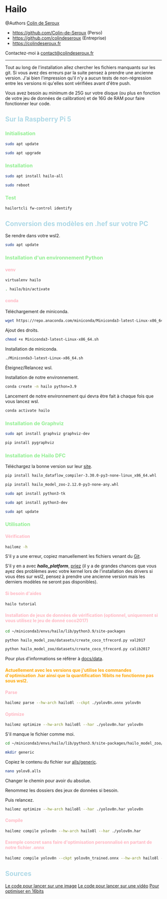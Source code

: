 # Hailo

@Authors [Colin de Seroux](https://colindeseroux.fr)

- https://github.com/Colin-de-Seroux (Perso)
- https://github.com/colindeseroux (Entreprise)
- https://colindeseroux.fr

Contactez-moi à contact@colindeseroux.fr

---

Tout au long de l'installation allez chercher les fichiers manquants sur les git. Si vous avez des erreurs par la suite pensez à prendre une ancienne version. J'ai bien l'impression qu'il n'y a aucun tests de non-régression entre les versions ni qu'elles sont vérifiées avant d'être push.

Vous avez besoin au minimum de 25G sur votre disque (ou plus en fonction de votre jeu de données de calibration) et de 16G de RAM pour faire fonctionner leur code.

## <span style="color:lightblue">Sur la Raspberry Pi 5</span>

### <span style="color:lightgreen">Initialisation</span>

```sh
sudo apt update
```

```sh
sudo apt upgrade
```

### <span style="color:lightgreen">Installation</span>

```sh
sudo apt install hailo-all
```

```sh
sudo reboot
```

### <span style="color:lightgreen">Test</span>

```sh
hailortcli fw-control identify
```

## <span style="color:lightblue">Conversion des modèles en .hef sur votre PC</span>

Se rendre dans votre wsl2.

```sh
sudo apt update
```

### <span style="color:lightgreen">Installation d'un environnement Python</span>

#### <span style="color:lightpink">venv</span>

```sh
virtualenv hailo
```

```sh
. hailo/bin/activate
```

#### <span style="color:lightpink">conda</span>

Téléchargement de miniconda.

```sh
wget https://repo.anaconda.com/miniconda/Miniconda3-latest-Linux-x86_64.sh
```

Ajout des droits.

```sh
chmod +x Miniconda3-latest-Linux-x86_64.sh
```

Installation de miniconda.

```sh
./Miniconda3-latest-Linux-x86_64.sh
```

Éteignez/Relancez wsl.

Installation de notre environnement.

```sh
conda create -n hailo python=3.9
```

Lancement de notre environnement qui devra être fait à chaque fois que vous lancez wsl.

```sh
conda activate hailo
```

### <span style="color:lightgreen">Installation de Graphviz</span>

```sh
sudo apt install graphviz graphviz-dev
```

```sh
pip install pygraphviz
```

### <span style="color:lightgreen">Installation de Hailo DFC</span>

Téléchargez la bonne version sur leur [site](https://hailo.ai/developer-zone/software-downloads/).

```sh
pip install hailo_dataflow_compiler-3.30.0-py3-none-linux_x86_64.whl
```

```sh
pip install hailo_model_zoo-2.12.0-py3-none-any.whl
```

```sh
sudo apt install python3-tk
```

```sh
sudo apt install python3-dev
```

```sh
sudo apt update
```

### <span style="color:lightgreen">Utilisation</span>

#### <span style="color:lightpink">Vérification</span>

```sh
hailomz -h
```

S'il y a une erreur, copiez manuellement les fichiers venant du [Git](https://github.com/hailo-ai/hailo_model_zoo/tree/master/hailo_model_zoo/cfg/cascades).

S'il y en a avec **_hailo_platform_**, [priez](https://hailo.ai/developer-zone/documentation/hailort-v4-20-0/?sp_referrer=drivers/pcie_linux.html) (il y a de grandes chances que vous ayez des problèmes avec votre kernel lors de l'installation des drivers si vous êtes sur wsl2, pensez à prendre une ancienne version mais les derniers modèles ne seront pas disponibles).

#### <span style="color:lightpink">Si besoin d'aides</span>

```sh
hailo tutorial
```

#### <span style="color:lightpink">Installation de jeux de données de vérification (optionnel, uniquement si vous utilisez le jeu de donné coco2017)</span>

```sh
cd ~/miniconda3/envs/hailo/lib/python3.9/site-packages
```

```sh
python hailo_model_zoo/datasets/create_coco_tfrecord.py val2017
```

```sh
python hailo_model_zoo/datasets/create_coco_tfrecord.py calib2017
```

Pour plus d'informations se référer à [docs/data](https://github.com/hailo-ai/hailo_model_zoo/blob/master/docs/DATA.rst).

#### <span style="color:orange">Actuellement avec les versions que j'utilise les commandes d'optimisation .har ainsi que la quantification 16bits ne fonctionne pas sous wsl2.</span>

#### <span style="color:lightpink">Parse</span>

```sh
hailomz parse --hw-arch hailo8l --ckpt ./yolov8n.onnx yolov8n
```

#### <span style="color:lightpink">Optimize</span>

```sh
hailomz optimize --hw-arch hailo8l --har ./yolov8n.har yolov8n
```

S'il manque le fichier comme moi.

```sh
cd ~/miniconda3/envs/hailo/lib/python3.9/site-packages/hailo_model_zoo/cfg/alls
```

```sh
mkdir generic
```

Copiez le contenu du fichier sur [alls/generic](https://github.com/hailo-ai/hailo_model_zoo/tree/master/hailo_model_zoo/cfg/alls/generic).

```sh
nano yolov8.alls
```

Changer le chemin pour avoir du absolue.

Renommez les dossiers des jeux de données si besoin.

Puis relancez.

```sh
hailomz optimize --hw-arch hailo8l --har ./yolov8n.har yolov8n
```

#### <span style="color:lightpink">Compile</span>

```sh
hailomz compile yolov8n --hw-arch hailo8l --har ./yolov8n.har
```

#### <span style="color:lightpink">Exemple concret sans faire d'optimisation personnalisé en partant de notre fichier .onnx</span>

```sh
hailomz compile yolov8n --ckpt yolov8n_trained.onnx --hw-arch hailo8l --calib-path train/images --classes 7 --performance
```

## <span style="color:lightblue">Sources</span>

[Le code pour lancer sur une image](https://github.com/hailo-ai/Hailo-Application-Code-Examples/tree/main/runtime/python/object_detection)
[Le code pour lancer sur une vidéo](https://github.com/hailo-ai/hailo-rpi5-examples)
[Pour optimiser en 16bits](https://github.com/hailo-ai/Hailo-Application-Code-Examples/blob/main/compilation/16bit_optimization/model-optimization-using-16bit.ipynb)

